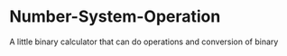 # Number-System-Operation
A little binary calculator that can do operations and conversion of binary
